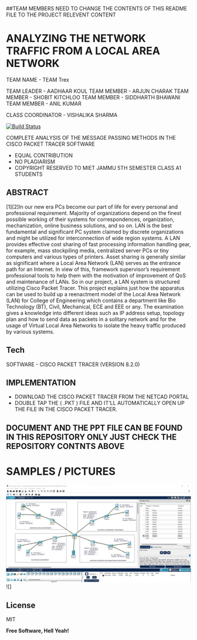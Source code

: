 ##TEAM MEMBERS NEED TO CHANGE THE CONTENTS OF THIS README FILE TO THE PROJECT RELEVENT CONTENT 
# ANALYZING THE NETWORK TRAFFIC FROM A LOCAL AREA NETWORK
TEAM NAME - TEAM Trex

TEAM LEADER - AADHAAR KOUL
TEAM MEMBER - ARJUN CHARAK
TEAM MEMBER - SHOBIT KITCHLOO
TEAM MEMBER - SIDDHARTH BHAWANI
TEAM MEMBER - ANIL KUMAR

CLASS COORDINATOR - VISHALIKA SHARMA

[![Build Status](https://travis-ci.org/joemccann/dillinger.svg?branch=master)](https://travis-ci.org/joemccann/dillinger)

COMPLETE ANALYSIS OF THE MESSAGE PASSING METHODS IN THE CISCO PACKET TRACER SOFTWARE 

- EQUAL CONTRIBUTION
- NO PLAGIARISM
- COPYRIGHT RESERVED TO MIET JAMMU 5TH SEMESTER CLASS A1 STUDENTS

## ABSTRACT


[1][2]In our new era PCs become our part of life for every personal and professional requirement. Majority of organizations depend on the finest possible working of their systems for correspondences, organization, mechanization, online business solutions, and so on. LAN is the best fundamental and significant PC system claimed by discrete organizations and might be utilized for interconnection of wide region systems. A LAN provides effective cost sharing of fast processing information handling gear, for example, mass stockpiling media, centralized server PCs or tiny computers and various types of printers. Asset sharing is generally similar as significant where a Local Area Network (LAN) serves as the entrance path for an Internet. In view of this, framework supervisor’s requirement professional tools to help them with the motivation of improvement of QoS and maintenance of LANs. So in our project, a LAN system is structured utilizing Cisco Packet Tracer. This project explains just how the apparatus can be used to build up a reenactment model of the Local Area Network (LAN) for College of Engineering which contains a department like Bio Technology (BT), Civil, Mechanical, ECE and EEE or any. The examination gives a knowledge into different ideas such as IP address setup, topology plan and how to send data as packets in a solitary network and for the usage of Virtual Local Area Networks to isolate the heavy traffic produced by various systems. 

## Tech

SOFTWARE - CISCO PACKET TRACER (VERSION 8.2.0)

## IMPLEMENTATION

* DOWNLOAD THE CISCO PACKET TRACER  FROM THE NETCAD PORTAL
* DOUBLE TAP THE  ( .PKT ) FILE AND IT'LL AUTOMATICALLY OPEN UP THE FILE IN THE CISCO PACKET TRACER.


## DOCUMENT AND THE PPT FILE CAN BE FOUND IN THIS REPOSITORY ONLY JUST CHECK THE REPOSITORY CONTNTS ABOVE 


# SAMPLES / PICTURES 
![](https://github.com/Aadhaar-debug/COMPUTER_NETWORKS_5th_SEMESTER_PROJECT-/blob/main/NETWORKING%20PROJECT%20PICTURES/FINAL%20RESULT.jpg)![]


## License

MIT

**Free Software, Hell Yeah!**


